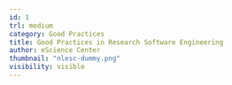 ```yaml
---
id: 1
trl: medium
category: Good Practices
title: Good Practices in Research Software Engineering
author: eScience Center
thumbnail: "nlesc-dummy.png"
visibility: visible
---
```


